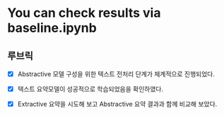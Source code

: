 # You can check results via baseline.ipynb

## 루브릭   

- [X] Abstractive 모델 구성을 위한 텍스트 전처리 단계가 체계적으로 진행되었다.   

- [X] 텍스트 요약모델이 성공적으로 학습되었음을 확인하였다.   

- [X] Extractive 요약을 시도해 보고 Abstractive 요약 결과과 함께 비교해 보았다.
